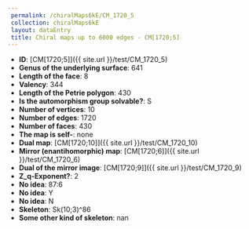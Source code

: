 ```yaml
--- 
 permalink: /chiralMaps6kE/CM_1720_5 
 collection: chiralMaps6kE
 layout: dataEntry
 title: Chiral maps up to 6000 edges - CM[1720;5]
---
```


- **ID**: [CM[1720;5]]({{ site.url }}/test/CM_1720_5)
- **Genus of the underlying surface**: 641
- **Length of the face**: 8
- **Valency**: 344
- **Length of the Petrie polygon**: 430
- **Is the automorphism group solvable?**: S
- **Number of vertices**: 10
- **Number of edges**: 1720
- **Number of faces**: 430
- **The map is self-**: none
- **Dual map**: [CM[1720;10]]({{ site.url }}/test/CM_1720_10)
- **Mirror (enantihomorphic) map**: [CM[1720;6]]({{ site.url }}/test/CM_1720_6)
- **Dual of the mirror image**: [CM[1720;9]]({{ site.url }}/test/CM_1720_9)
- **Z_q-Exponent?**: 2
- **No idea**:  87:6
- **No idea**: Y
- **No idea**: N
- **Skeleton**: Sk(10;3)^86
- **Some other kind of skeleton**: nan
